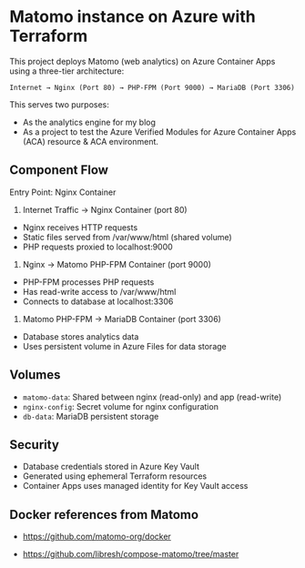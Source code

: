 # Matomo instance on Azure with Terraform

This project deploys Matomo (web analytics) on Azure Container Apps using a three-tier architecture:

```text
Internet → Nginx (Port 80) → PHP-FPM (Port 9000) → MariaDB (Port 3306)
```

This serves two purposes:

- As the analytics engine for my blog
- As a project to test the Azure Verified Modules for Azure Container Apps (ACA) resource & ACA environment.

## Component Flow

Entry Point: Nginx Container

1) Internet Traffic → Nginx Container (port 80)

- Nginx receives HTTP requests
- Static files served from /var/www/html (shared volume)
- PHP requests proxied to localhost:9000

1) Nginx → Matomo PHP-FPM Container (port 9000)

- PHP-FPM processes PHP requests
- Has read-write access to /var/www/html
- Connects to database at localhost:3306

1) Matomo PHP-FPM → MariaDB Container (port 3306)

- Database stores analytics data
- Uses persistent volume in Azure Files for data storage

## Volumes

- `matomo-data`: Shared between nginx (read-only) and app (read-write)
- `nginx-config`: Secret volume for nginx configuration
- `db-data`: MariaDB persistent storage

## Security

- Database credentials stored in Azure Key Vault
- Generated using ephemeral Terraform resources
- Container Apps uses managed identity for Key Vault access

## Docker references from Matomo

- <https://github.com/matomo-org/docker>

- <https://github.com/libresh/compose-matomo/tree/master>
